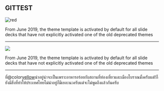 ## GITTEST

![red](https://photofleem.com/wp-content/uploads/2018/08/Artist.jpg)

From June 2019, the theme template is activated by default for all slide decks that have not explicitly activated one of the old deprecated themes

---

![ ](https://photofleem.com/wp-content/uploads/2018/08/Artist.jpg)

From June 2019, the theme template is activated by default for all slide decks that have not explicitly activated one of the old deprecated themes

---

ที่@color[yellow](ประเทศไทย)น่าอยู่น่าจะเป็นเพราะอาหารอร่อยกับสถานที่ท่องเที่ยวและเมืองโบราณมั้งครับแต่!ก็ยังมีสิ่งที่ทำให้ประเทศไทยไม่น่าอยู่ก็มีเยอะนะครับแต่จะไม่พูดถึงแล้วกันครับ